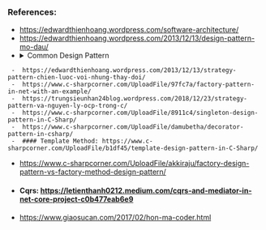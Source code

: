 
### References:  
  -  https://edwardthienhoang.wordpress.com/software-architecture/
  -  https://edwardthienhoang.wordpress.com/2013/12/13/design-pattern-mo-dau/
  -   <details>
      <summary>Common Design Pattern</summary>

     -  https://edwardthienhoang.wordpress.com/2013/12/13/strategy-pattern-chien-luoc-voi-nhung-thay-doi/ 
     -  https://www.c-sharpcorner.com/UploadFile/97fc7a/factory-pattern-in-net-with-an-example/
     -  https://trungsieunhan24blog.wordpress.com/2018/12/23/strategy-pattern-va-nguyen-ly-ocp-trong-c/
     -  https://www.c-sharpcorner.com/UploadFile/8911c4/singleton-design-pattern-in-C-Sharp/
     -  https://www.c-sharpcorner.com/UploadFile/damubetha/decorator-pattern-in-csharp/
     -  #### Template Method: https://www.c-sharpcorner.com/UploadFile/b1df45/template-design-pattern-in-C-Sharp/

  </details>  
  
  -  https://www.c-sharpcorner.com/UploadFile/akkiraju/factory-design-pattern-vs-factory-method-design-pattern/ 
  -  #### Cqrs: https://letienthanh0212.medium.com/cqrs-and-mediator-in-net-core-project-c0b477eab6e9
  -  https://www.giaosucan.com/2017/02/hon-ma-coder.html   


